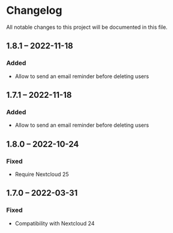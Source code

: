 # Changelog
All notable changes to this project will be documented in this file.

## 1.8.1 – 2022-11-18
### Added
- Allow to send an email reminder before deleting users

## 1.7.1 – 2022-11-18
### Added
- Allow to send an email reminder before deleting users

## 1.8.0 – 2022-10-24
### Fixed
- Require Nextcloud 25

## 1.7.0 – 2022-03-31
### Fixed
- Compatibility with Nextcloud 24
